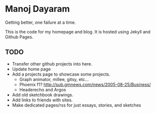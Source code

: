 Manoj Dayaram
===============

Getting better, one failure at a time.

This is the code for my homepage and blog.  It is hosted using Jekyll and Github
Pages.

## TODO

* Transfer other github projects into here.
* Update home page
* Add a projects page to showcase some projects.
	* Graph animator, millee, gitsy, etc...
	* Phoenix f1? http://sub.gmnews.com/news/2005-08-25/Business/
	* Headerecho and Argos
* Add old sketchbook drawings.
* Add links to friends with sites.
* Make dedicated pages/rss for just essays, stories, and sketches
